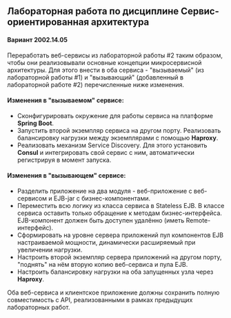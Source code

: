 ## Лабораторная работа по дисциплине Сервис-ориентированная архитектура

#### Вариант 2002.14.05

Переработать веб-сервисы из лабораторной работы #2 таким образом, чтобы они реализовывали основные концепции микросервисной архитектуры. Для этого внести в оба сервиса - "вызываемый" (из лабораторной работы #1) и "вызывающий" (добавленный в лабораторной работе #2) перечисленные ниже изменения.

#### Изменения в "вызываемом" сервисе:

* Сконфигурировать окружение для работы сервиса на платформе <strong>Spring Boot</strong>.
* Запустить второй экземпляр сервиса на другом порту. Реализовать балансировку нагрузки между экземплярами с помощью <strong>Haproxy</strong>.
* Реализовать механизм Service Discovery. Для этого установить <strong>Consul</strong> и интегрировать свой сервис с ним, автоматически регистрируя в момент запуска.

#### Изменения в "вызывающем" сервисе:

* Разделить приложение на два модуля - веб-приложение с веб-сервисом и EJB-jar с бизнес-компонентами.
* Переместить всю логику из класса сервиса в Stateless EJB. В классе сервиса оставить только обращение к методам бизнес-интерфейса. EJB-компонент должен быть доступен удалённо (иметь Remote-интерфейс).
* Сформировать на уровне сервера приложений пул компонентов EJB настраиваемой мощности, динамически расширяемый при увеличении нагрузки.
* Настроить второй экземпляр сервера приложений на другом порту, "поднять" на нём вторую копию веб-сервиса и пула EJB.
* Настроить балансировку нагрузки на оба запущенных узла через <strong>Haproxy</strong>.

Оба веб-сервиса и клиентское приложение должны сохранить полную совместимость с API, реализованными в рамках предыдущих лабораторных работ.

